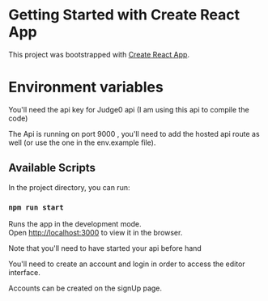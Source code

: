 # Getting Started with Create React App

This project was bootstrapped with [Create React App](https://github.com/facebook/create-react-app).


# Environment variables

You'll need the api key for Judge0 api (I am using this api to compile the code)

The Api is running on port 9000 , you'll need to add  the hosted api route as well (or use the one in the env.example file).


## Available Scripts

In the project directory, you can run:

### `npm run start`

Runs the app in the development mode.\
Open [http://localhost:3000](http://localhost:3000) to view it in the browser.

Note that you'll need to have started your api before hand

You'll need to create an account and login in order to access the editor interface.

Accounts can be created on the signUp page.







